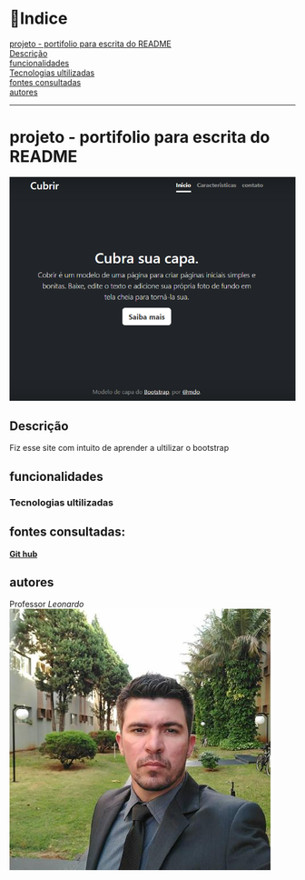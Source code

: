 # 📂Indice

[projeto - portifolio para escrita do README](#projeto---portifolio-para-escrita-do-readme)  
[Descrição](#descri%C3%A7%C3%A3o)  
[funcionalidades](#funcionalidades)  
[Tecnologias ultilizadas](#tecnologias-ultilizadas)  
[fontes consultadas](#fontes-consultadas)  
[autores](#autores) 

---

# projeto - portifolio para escrita do README
![image](img/capa.png)

## Descrição
Fiz esse site com intuito de aprender a ultilizar o bootstrap

## funcionalidades

### Tecnologias ultilizadas

## fontes consultadas:

[**Git hub**](https://gist.github.com/lohhans/f8da0b147550df3f96914d3797e9fb89)


## autores

Professor *Leonardo*  
![image](img/ftautor.jpg)